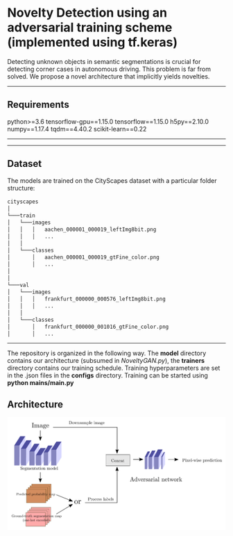 # Novelty Detection using an adversarial training scheme (implemented using tf.keras)
Detecting unknown objects in semantic segmentations is crucial for detecting corner cases in autonomous driving. This problem is far from solved. We propose a novel architecture that implicitly yields novelties.

------
## Requirements

python>=3.6
tensorflow-gpu==1.15.0
tensorflow==1.15.0
h5py==2.10.0
numpy==1.17.4
tqdm==4.40.2
scikit-learn==0.22

------

------
## Dataset

The models are trained on the CityScapes dataset with a particular folder structure:
```
cityscapes
│
└───train
│   └───images
│   │   │   aachen_000001_000019_leftImg8bit.png
│   │   │   ...
│   │      
│   └───classes
│       │   aachen_000001_000019_gtFine_color.png
│       │   ...
│       
│   
└───val
│   └───images
│   │   │   frankfurt_000000_000576_leftImg8bit.png
│   │   │   ...
│   │      
│   └───classes
│       │   frankfurt_000000_001016_gtFine_color.png
│       │   ...
```


------

The repository is organized in the following way. The **model** directory contains our architecture (subsumed in *NoveltyGAN.py*), the **trainers** directory contains our training schedule. 
Training hyperparameters are set in the .json files in the **configs** directory. Training can be started using **python mains/main.py**

## Architecture

![Architecture of our NoveltyGAN](./novelty_gan_architecture.png)

